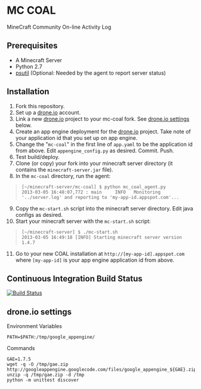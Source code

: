 MC COAL
=======

MineCraft Community On-line Activity Log

Prerequisites
-------------
* A Minecraft Server
* Python 2.7
* [psutil](https://code.google.com/p/psutil/) (Optional: Needed by the agent to report server status)

Installation
------------
1. Fork this repository.
2. Set up a [drone.io](http://drone.io) account.
3. Link a new [drone.io](http://drone.io) project to your mc-coal fork. See [drone.io settings](#droneio-settings) below.
4. Create an app engine deployment for the [drone.io](http://drone.io) project. Take note of your application id that you set up on app engine.
5. Change the "`mc-coal`" in the first line of `app.yaml` to be the application id from above. Edit `appengine_config.py` as desired. Commit. Push.
6. Test build/deploy.
7. Clone (or copy) your fork into your minecraft server directory (it contains the `minecraft-server.jar` file).
8. In the `mc-coal` directory, run the agent:

>     [~/minecraft-server/mc-coal] $ python mc_coal_agent.py
>     2013-03-05 16:48:07,772 : main     INFO   Monitoring '../server.log' and reporting to 'my-app-id.appspot.com'...

9. Copy the `mc-start.sh` script into the minecraft server directory. Edit java configs as desired.
10. Start your minecraft server with the `mc-start.sh` script:

>     [~/minecraft-server] $ ./mc-start.sh
>     2013-03-05 16:49:18 [INFO] Starting minecraft server version 1.4.7

11. Go to your new COAL installation at `http://[my-app-id].appspot.com` where `[my-app-id]` is your app engine application id from above.

Continuous Integration Build Status
-----------------------------------
[![Build Status](https://drone.io/github.com/gumptionthomas/mc-coal/status.png)](https://drone.io/github.com/gumptionthomas/mc-coal/latest)

drone.io settings
-----------------
Environment Variables

    PATH=$PATH:/tmp/google_appengine/

Commands

    GAE=1.7.5
    wget -q -O /tmp/gae.zip http://googleappengine.googlecode.com/files/google_appengine_${GAE}.zip
    unzip -q /tmp/gae.zip -d /tmp
    python -m unittest discover
